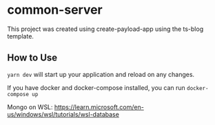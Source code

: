 # common-server

This project was created using create-payload-app using the ts-blog template.

## How to Use

`yarn dev` will start up your application and reload on any changes.

If you have docker and docker-compose installed, you can run `docker-compose up`

Mongo on WSL: https://learn.microsoft.com/en-us/windows/wsl/tutorials/wsl-database
